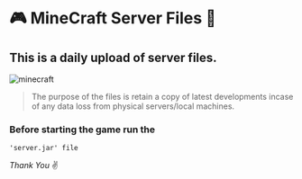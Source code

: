 # :video_game: MineCraft Server Files :file_folder:
## This is a **daily upload** of server files.
![minecraft](https://lh3.googleusercontent.com/yAtZnNL-9Eb5VYSsCaOC7KAsOVIJcY8mpKa0MoF-0HCL6b0OrFcBizURHywpuip-D6Y)

> The purpose of the files is retain a copy of latest developments incase of any data loss from physical servers/local machines.
### Before starting the game run the 	
	'server.jar' file 


_Thank You_
:v:


